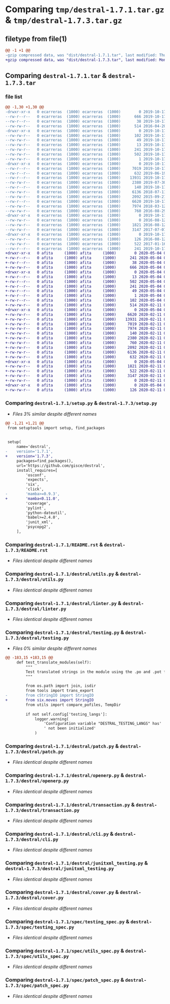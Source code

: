 # Comparing `tmp/destral-1.7.1.tar.gz` & `tmp/destral-1.7.3.tar.gz`

## filetype from file(1)

```diff
@@ -1 +1 @@
-gzip compressed data, was "dist/destral-1.7.1.tar", last modified: Thu Oct 17 11:11:15 2019, max compression
+gzip compressed data, was "dist/destral-1.7.3.tar", last modified: Mon May  4 07:15:01 2020, max compression
```

## Comparing `destral-1.7.1.tar` & `destral-1.7.3.tar`

### file list

```diff
@@ -1,30 +1,30 @@
-drwxr-xr-x   0 ecarreras  (1000) ecarreras  (1000)        0 2019-10-17 11:11:15.000000 destral-1.7.1/
--rw-r--r--   0 ecarreras  (1000) ecarreras  (1000)      666 2019-10-17 11:10:36.000000 destral-1.7.1/setup.py
--rw-r--r--   0 ecarreras  (1000) ecarreras  (1000)       38 2019-10-17 11:11:15.000000 destral-1.7.1/setup.cfg
--rw-rw-r--   0 ecarreras  (1000) ecarreras  (1000)      514 2016-04-20 15:07:39.000000 destral-1.7.1/README.rst
-drwxr-xr-x   0 ecarreras  (1000) ecarreras  (1000)        0 2019-10-17 11:11:15.000000 destral-1.7.1/destral.egg-info/
--rw-rw-r--   0 ecarreras  (1000) ecarreras  (1000)      102 2019-10-17 11:11:15.000000 destral-1.7.1/destral.egg-info/requires.txt
--rw-rw-r--   0 ecarreras  (1000) ecarreras  (1000)       49 2019-10-17 11:11:15.000000 destral-1.7.1/destral.egg-info/entry_points.txt
--rw-rw-r--   0 ecarreras  (1000) ecarreras  (1000)       13 2019-10-17 11:11:15.000000 destral-1.7.1/destral.egg-info/top_level.txt
--rw-rw-r--   0 ecarreras  (1000) ecarreras  (1000)      241 2019-10-17 11:11:15.000000 destral-1.7.1/destral.egg-info/PKG-INFO
--rw-rw-r--   0 ecarreras  (1000) ecarreras  (1000)      502 2019-10-17 11:11:15.000000 destral-1.7.1/destral.egg-info/SOURCES.txt
--rw-rw-r--   0 ecarreras  (1000) ecarreras  (1000)        1 2019-10-17 11:11:15.000000 destral-1.7.1/destral.egg-info/dependency_links.txt
-drwxr-xr-x   0 ecarreras  (1000) ecarreras  (1000)        0 2019-10-17 11:11:15.000000 destral-1.7.1/destral/
--rw-r--r--   0 ecarreras  (1000) ecarreras  (1000)     7019 2019-10-17 11:10:36.000000 destral-1.7.1/destral/utils.py
--rw-r--r--   0 ecarreras  (1000) ecarreras  (1000)      632 2019-06-19 08:04:29.000000 destral-1.7.1/destral/linter.py
--rw-r--r--   0 ecarreras  (1000) ecarreras  (1000)    13931 2019-10-17 11:10:32.000000 destral-1.7.1/destral/testing.py
--rw-rw-r--   0 ecarreras  (1000) ecarreras  (1000)     2380 2019-07-30 09:30:40.000000 destral-1.7.1/destral/patch.py
--rw-r--r--   0 ecarreras  (1000) ecarreras  (1000)      140 2019-10-17 11:10:36.000000 destral-1.7.1/destral/__init__.py
--rw-rw-r--   0 ecarreras  (1000) ecarreras  (1000)     6136 2018-07-11 10:12:13.000000 destral-1.7.1/destral/openerp.py
--rw-rw-r--   0 ecarreras  (1000) ecarreras  (1000)     2092 2015-09-21 05:57:09.000000 destral-1.7.1/destral/transaction.py
--rw-r--r--   0 ecarreras  (1000) ecarreras  (1000)     6620 2019-10-17 11:10:36.000000 destral-1.7.1/destral/cli.py
--rw-rw-r--   0 ecarreras  (1000) ecarreras  (1000)     7974 2018-03-12 09:35:17.000000 destral-1.7.1/destral/junitxml_testing.py
--rw-rw-r--   0 ecarreras  (1000) ecarreras  (1000)      760 2016-08-29 07:14:32.000000 destral-1.7.1/destral/cover.py
-drwxr-xr-x   0 ecarreras  (1000) ecarreras  (1000)        0 2019-10-17 11:11:15.000000 destral-1.7.1/spec/
--rw-rw-r--   0 ecarreras  (1000) ecarreras  (1000)        0 2016-08-12 10:10:11.000000 destral-1.7.1/spec/__init__.py
--rw-rw-r--   0 ecarreras  (1000) ecarreras  (1000)     1821 2016-08-12 10:10:11.000000 destral-1.7.1/spec/testing_spec.py
--rw-rw-r--   0 ecarreras  (1000) ecarreras  (1000)     3147 2017-07-07 11:19:26.000000 destral-1.7.1/spec/utils_spec.py
-drwxr-xr-x   0 ecarreras  (1000) ecarreras  (1000)        0 2019-10-17 11:11:15.000000 destral-1.7.1/spec/fixtures/
--rw-rw-r--   0 ecarreras  (1000) ecarreras  (1000)      126 2016-08-12 10:10:11.000000 destral-1.7.1/spec/fixtures/__init__.py
--rw-rw-r--   0 ecarreras  (1000) ecarreras  (1000)      522 2017-01-16 15:14:45.000000 destral-1.7.1/spec/patch_spec.py
--rw-r--r--   0 ecarreras  (1000) ecarreras  (1000)      241 2019-10-17 11:11:15.000000 destral-1.7.1/PKG-INFO
+drwxr-xr-x   0 afita     (1000) afita     (1000)        0 2020-05-04 07:15:01.000000 destral-1.7.3/
+-rw-r--r--   0 afita     (1000) afita     (1000)      241 2020-05-04 07:15:01.000000 destral-1.7.3/PKG-INFO
+-rw-r--r--   0 afita     (1000) afita     (1000)       38 2020-05-04 07:15:01.000000 destral-1.7.3/setup.cfg
+-rw-rw-r--   0 afita     (1000) afita     (1000)      666 2020-05-04 07:10:11.000000 destral-1.7.3/setup.py
+drwxr-xr-x   0 afita     (1000) afita     (1000)        0 2020-05-04 07:15:01.000000 destral-1.7.3/destral.egg-info/
+-rw-r--r--   0 afita     (1000) afita     (1000)       13 2020-05-04 07:15:01.000000 destral-1.7.3/destral.egg-info/top_level.txt
+-rw-r--r--   0 afita     (1000) afita     (1000)      502 2020-05-04 07:15:01.000000 destral-1.7.3/destral.egg-info/SOURCES.txt
+-rw-r--r--   0 afita     (1000) afita     (1000)      241 2020-05-04 07:15:01.000000 destral-1.7.3/destral.egg-info/PKG-INFO
+-rw-r--r--   0 afita     (1000) afita     (1000)       49 2020-05-04 07:15:01.000000 destral-1.7.3/destral.egg-info/entry_points.txt
+-rw-r--r--   0 afita     (1000) afita     (1000)        1 2020-05-04 07:15:01.000000 destral-1.7.3/destral.egg-info/dependency_links.txt
+-rw-r--r--   0 afita     (1000) afita     (1000)      102 2020-05-04 07:15:01.000000 destral-1.7.3/destral.egg-info/requires.txt
+-rw-rw-r--   0 afita     (1000) afita     (1000)      514 2020-02-11 09:01:06.000000 destral-1.7.3/README.rst
+drwxr-xr-x   0 afita     (1000) afita     (1000)        0 2020-05-04 07:15:01.000000 destral-1.7.3/destral/
+-rw-rw-r--   0 afita     (1000) afita     (1000)     6620 2020-02-11 09:01:06.000000 destral-1.7.3/destral/cli.py
+-rw-rw-r--   0 afita     (1000) afita     (1000)    13931 2020-02-11 09:01:06.000000 destral-1.7.3/destral/testing.py
+-rw-rw-r--   0 afita     (1000) afita     (1000)     7019 2020-02-11 09:01:06.000000 destral-1.7.3/destral/utils.py
+-rw-rw-r--   0 afita     (1000) afita     (1000)     7974 2020-02-11 09:01:06.000000 destral-1.7.3/destral/junitxml_testing.py
+-rw-rw-r--   0 afita     (1000) afita     (1000)      140 2020-02-11 09:01:06.000000 destral-1.7.3/destral/__init__.py
+-rw-rw-r--   0 afita     (1000) afita     (1000)     2380 2020-02-11 09:01:06.000000 destral-1.7.3/destral/patch.py
+-rw-rw-r--   0 afita     (1000) afita     (1000)      760 2020-02-11 09:01:06.000000 destral-1.7.3/destral/cover.py
+-rw-rw-r--   0 afita     (1000) afita     (1000)     2092 2020-02-11 09:01:06.000000 destral-1.7.3/destral/transaction.py
+-rw-rw-r--   0 afita     (1000) afita     (1000)     6136 2020-02-11 09:01:06.000000 destral-1.7.3/destral/openerp.py
+-rw-rw-r--   0 afita     (1000) afita     (1000)      632 2020-02-11 09:01:06.000000 destral-1.7.3/destral/linter.py
+drwxr-xr-x   0 afita     (1000) afita     (1000)        0 2020-05-04 07:15:01.000000 destral-1.7.3/spec/
+-rw-rw-r--   0 afita     (1000) afita     (1000)     1821 2020-02-11 09:01:06.000000 destral-1.7.3/spec/testing_spec.py
+-rw-rw-r--   0 afita     (1000) afita     (1000)      522 2020-02-11 09:01:06.000000 destral-1.7.3/spec/patch_spec.py
+-rw-rw-r--   0 afita     (1000) afita     (1000)     3147 2020-02-11 09:01:06.000000 destral-1.7.3/spec/utils_spec.py
+-rw-rw-r--   0 afita     (1000) afita     (1000)        0 2020-02-11 09:01:06.000000 destral-1.7.3/spec/__init__.py
+drwxr-xr-x   0 afita     (1000) afita     (1000)        0 2020-05-04 07:15:01.000000 destral-1.7.3/spec/fixtures/
+-rw-rw-r--   0 afita     (1000) afita     (1000)      126 2020-02-11 09:01:06.000000 destral-1.7.3/spec/fixtures/__init__.py
```

### Comparing `destral-1.7.1/setup.py` & `destral-1.7.3/setup.py`

 * *Files 3% similar despite different names*

```diff
@@ -1,21 +1,21 @@
 from setuptools import setup, find_packages
 
 
 setup(
     name='destral',
-    version='1.7.1',
+    version='1.7.3',
     packages=find_packages(),
     url='https://github.com/gisce/destral',
     install_requires=[
         'osconf',
         'expects',
         'six',
         'click',
-        'mamba>=0.9.3',
+        'mamba<0.11.0',
         'coverage',
         'pylint',
         'python-dateutil',
         'babel>=2.4.0',
         'junit_xml',
         'psycopg2',
     ],
```

### Comparing `destral-1.7.1/README.rst` & `destral-1.7.3/README.rst`

 * *Files identical despite different names*

### Comparing `destral-1.7.1/destral/utils.py` & `destral-1.7.3/destral/utils.py`

 * *Files identical despite different names*

### Comparing `destral-1.7.1/destral/linter.py` & `destral-1.7.3/destral/linter.py`

 * *Files identical despite different names*

### Comparing `destral-1.7.1/destral/testing.py` & `destral-1.7.3/destral/testing.py`

 * *Files 0% similar despite different names*

```diff
@@ -183,15 +183,15 @@
     def test_translate_modules(self):
         """
         Test translated strings in the module using the .po and .pot files
         """
 
         from os.path import join, isdir
         from tools import trans_export
-        from cStringIO import StringIO
+        from six.moves import StringIO
         from utils import compare_pofiles, TempDir
 
         if not self.config['testing_langs']:
             logger.warning(
                 'Configuration variable "DESTRAL_TESTING_LANGS" has'
                 ' not been initialized'
             )
```

### Comparing `destral-1.7.1/destral/patch.py` & `destral-1.7.3/destral/patch.py`

 * *Files identical despite different names*

### Comparing `destral-1.7.1/destral/openerp.py` & `destral-1.7.3/destral/openerp.py`

 * *Files identical despite different names*

### Comparing `destral-1.7.1/destral/transaction.py` & `destral-1.7.3/destral/transaction.py`

 * *Files identical despite different names*

### Comparing `destral-1.7.1/destral/cli.py` & `destral-1.7.3/destral/cli.py`

 * *Files identical despite different names*

### Comparing `destral-1.7.1/destral/junitxml_testing.py` & `destral-1.7.3/destral/junitxml_testing.py`

 * *Files identical despite different names*

### Comparing `destral-1.7.1/destral/cover.py` & `destral-1.7.3/destral/cover.py`

 * *Files identical despite different names*

### Comparing `destral-1.7.1/spec/testing_spec.py` & `destral-1.7.3/spec/testing_spec.py`

 * *Files identical despite different names*

### Comparing `destral-1.7.1/spec/utils_spec.py` & `destral-1.7.3/spec/utils_spec.py`

 * *Files identical despite different names*

### Comparing `destral-1.7.1/spec/patch_spec.py` & `destral-1.7.3/spec/patch_spec.py`

 * *Files identical despite different names*


